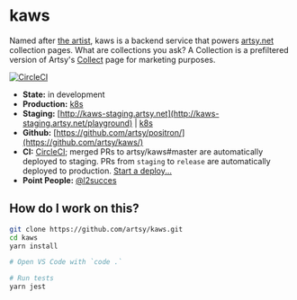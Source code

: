 kaws
===

Named after [the artist](https://artsy.net/artist/kaws), kaws is a backend service that powers [artsy.net](https://artsy.net) collection pages. What are collections you ask? A Collection is a prefiltered version of Artsy's [Collect](https://artsy.net/collect) page for marketing purposes.

[![CircleCI](https://circleci.com/gh/artsy/kaws.svg?style=svg)](https://circleci.com/gh/artsy/kaws)
* __State:__ in development
* __Production:__ [k8s](https://kubernetes.artsy.net/#!/deployment/default/kaws-web?namespace=default)
* __Staging:__  [http://kaws-staging.artsy.net](http://kaws-staging.artsy.net/playground) | [k8s](https://kubernetes-staging.artsy.net/#!/search?q=kaws&namespace=default)
* __Github:__ [https://github.com/artsy/positron/](https://github.com/artsy/kaws/)
* __CI:__ [CircleCI](https://circleci.com/gh/artsy/kaws); merged PRs to artsy/kaws#master are automatically deployed to staging. PRs from `staging` to `release` are automatically deployed to production. [Start a deploy...](https://github.com/artsy/kaws/compare/release...staging?expand=1)
* **Point People:** [@l2succes](https://github.com/l2succes)

## How do I work on this?

```sh
git clone https://github.com/artsy/kaws.git
cd kaws
yarn install

# Open VS Code with `code .`

# Run tests
yarn jest
```

